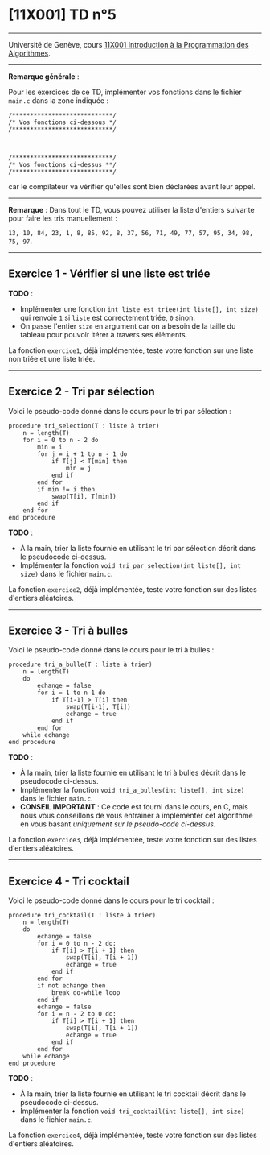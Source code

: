 # [11X001] TD n°5

---

Université de Genève, cours [11X001 Introduction à la Programmation des Algorithmes](https://wwwi.unige.ch/cursus/programme-des-cours/web/teachings/details/2021-11X001).

---

**Remarque générale** :

Pour les exercices de ce TD, implémenter vos fonctions dans le fichier `main.c` dans la zone indiquée :

```
/****************************/
/* Vos fonctions ci-dessous */ 
/****************************/



/****************************/
/* Vos fonctions ci-dessus **/ 
/****************************/
```

car le compilateur va vérifier qu'elles sont bien déclarées avant leur appel.

---

**Remarque** : Dans tout le TD, vous pouvez utiliser la liste d'entiers suivante pour faire les tris manuellement :

`13, 10, 84, 23, 1, 8, 85, 92, 8, 37, 56, 71, 49, 77, 57, 95, 34, 98, 75, 97`.

---

## Exercice 1 - Vérifier si une liste est triée

**TODO** :

- Implémenter une fonction `int liste_est_triee(int liste[], int size)` qui renvoie `1` si `liste` est correctement triée, `0` sinon.
- On passe l'entier `size` en argument car on a besoin de la taille du tableau pour pouvoir itérer à travers ses éléments.

La fonction `exercice1`, déjà implémentée, teste votre fonction sur une liste non triée et une liste triée.

---

## Exercice 2 - Tri par sélection

Voici le pseudo-code donné dans le cours pour le tri par sélection :

```
procedure tri_selection(T : liste à trier)
    n = length(T)
    for i = 0 to n - 2 do
        min = i
        for j = i + 1 to n - 1 do
            if T[j] < T[min] then
                min = j
            end if
        end for
        if min != i then
            swap(T[i], T[min])
        end if
    end for
end procedure
```

**TODO** :

- À la main, trier la liste fournie en utilisant le tri par sélection décrit dans le pseudocode ci-dessus.
- Implémenter la fonction `void tri_par_selection(int liste[], int size)` dans le fichier `main.c`.

La fonction `exercice2`, déjà implémentée, teste votre fonction sur des listes d'entiers aléatoires.

---

## Exercice 3 - Tri à bulles

Voici le pseudo-code donné dans le cours pour le tri à bulles :

```
procedure tri_a_bulle(T : liste à trier)
    n = length(T)
    do
        echange = false
        for i = 1 to n-1 do
            if T[i-1] > T[i] then
                swap(T[i-1], T[i])
                echange = true
            end if
        end for
    while echange
end procedure
```

**TODO** :

- À la main, trier la liste fournie en utilisant le tri à bulles décrit dans le pseudocode ci-dessus.
- Implémenter la fonction `void tri_a_bulles(int liste[], int size)` dans le fichier `main.c`. 
- **CONSEIL IMPORTANT** : Ce code est fourni dans le cours, en C, mais nous vous conseillons de vous entrainer à implémenter cet algorithme en vous basant *uniquement sur le pseudo-code ci-dessus*.

La fonction `exercice3`, déjà implémentée, teste votre fonction sur des listes d'entiers aléatoires.

---

## Exercice 4 - Tri cocktail

Voici le pseudo-code donné dans le cours pour le tri cocktail :

```
procedure tri_cocktail(T : liste à trier)
    n = length(T)
    do
        echange = false
        for i = 0 to n - 2 do:
            if T[i] > T[i + 1] then
                swap(T[i], T[i + 1])
                echange = true
            end if
        end for
        if not echange then
            break do-while loop
        end if
        echange = false
        for i = n - 2 to 0 do:
            if T[i] > T[i + 1] then
                swap(T[i], T[i + 1])
                echange = true
            end if
        end for
    while echange
end procedure
```

**TODO** :

- À la main, trier la liste fournie en utilisant le tri cocktail décrit dans le pseudocode ci-dessus.
- Implémenter la fonction `void tri_cocktail(int liste[], int size)` dans le fichier `main.c`.

La fonction `exercice4`, déjà implémentée, teste votre fonction sur des listes d'entiers aléatoires.

